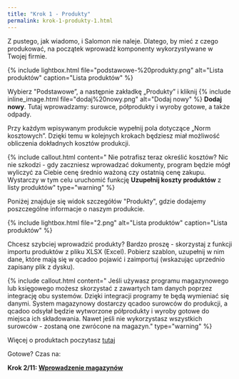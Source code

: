 ```yaml
---
title: "Krok 1 - Produkty"
permalink: krok-1-produkty-1.html
---
```


Z pustego, jak wiadomo, i Salomon nie naleje. Dlatego, by mieć z czego produkować, na początek wprowadź komponenty wykorzystywane w Twojej firmie.
 
{% include lightbox.html file="podstawowe-%20produkty.png" alt="Lista produktów" caption="Lista produktów" %}

Wybierz "Podstawowe”, a następnie zakładkę „Produkty” i kliknij {% include inline_image.html file="dodaj%20nowy.png" alt="Dodaj nowy" %} **Dodaj nowy**. Tutaj wprowadzamy: surowce, półprodukty i wyroby gotowe, a także odpady.
  
Przy każdym wpisywanym produkcie wypełnij pola dotyczące „Norm kosztowych”. Dzięki temu w kolejnych krokach będziesz miał możliwość obliczenia dokładnych kosztów produkcji. 

{% include callout.html content="
Nie potrafisz teraz określić kosztów? Nic nie szkodzi - gdy zaczniesz wprowadzać dokumenty, program będzie mógł wyliczyć za Ciebie cenę średnio ważoną czy ostatnią cenę zakupu. Wystarczy w tym celu uruchomić funkcję **Uzupełnij koszty produktów**  z listy produktów" type="warning" %} 

Poniżej znajduje się widok szczegółów "Produkty", gdzie dodajemy poszczególne informacje o naszym produkcie. 

{% include lightbox.html file="2.png" alt="Lista produktów" caption="Lista produktów" %}

Chcesz szybciej wprowadzić produkty? Bardzo proszę - skorzystaj z funkcji importu produktów z pliku XLSX (Excel). Pobierz szablon, uzupełnij w nim dane, które mają się w qcadoo pojawić i zaimportuj (wskazując uprzednio zapisany plik z dysku).

{% include callout.html content="
Jeśli używasz programu magazynowego lub księgowego możesz skorzystać z zawartych tam danych poprzez integrację obu systemów. Dzięki integracji programy te będą wymieniać się danymi. System magazynowy dostarczy qcadoo surowców do produkcji, a qcadoo odsyłał będzie wytworzone półprodukty i wyroby gotowe do miejsca ich składowania. Nawet jeśli nie wykorzystasz wszystkich surowców - zostaną one zwrócone na magazyn." type="warning" %} 

Więcej o produktach poczytasz [tutaj](/produkty)

Gotowe? Czas na:

**Krok 2/11: [Wprowadzenie magazynów](/krok-2---magazyny)**
